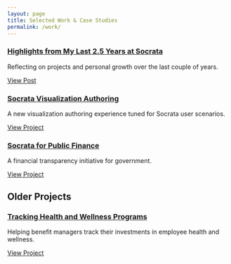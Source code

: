 ```yaml
---
layout: page
title: Selected Work & Case Studies
permalink: /work/
---
```



<div class="project-list">
<a href="/work/socrata/">
  <h3>Highlights from My Last 2.5 Years at Socrata</h3></a>
  <p class="description">Reflecting on projects and personal growth over the last couple of years.</p>
  <a class="view" href="/work/socrata/">View Post</a>

<a href="/work/visualization/">
  <h3>Socrata Visualization Authoring</h3></a>
  <p class="description">A new visualization authoring experience tuned for Socrata user scenarios.</p>
  <a  class="view" href="/work/visualization/">View Project</a>

<a href="/work/finance/">
  <h3>Socrata for Public Finance</h3></a>
  <p class="description">A financial transparency initiative for government.</p>
  <a class="view" href="/work/finance/">View Project</a>

  <h2>Older Projects</h2>
<a href="/work/tracking/">
  <h3>Tracking Health and Wellness Programs</h3></a>
  <p class="description">Helping benefit managers track their investments in employee health and wellness.</p>
  <a class="view" href="/work/tracking/">View Project</a>

</div>
